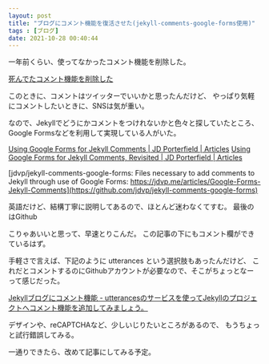 ```yaml
---
layout: post
title: "ブログにコメント機能を復活させた(jekyll-comments-google-forms使用)"
tags : [ブログ]
date: 2021-10-28 00:40:44
---
```



一年前くらい、使ってなかったコメント機能を削除した。

[死んでたコメント機能を削除した](/2020/11/29/remove-comment-system)



このときに、コメントはツイッターでいいかと思ったんだけど、
やっぱり気軽にコメントしたいときに、SNSは気が重い。

なので、Jekyllでどうにかコメントをつけれないかと色々と探していたところ、
Google Formsなどを利用して実現している人がいた。

[Using Google Forms for Jekyll Comments | JD Porterfield | Articles](https://jdvp.me/articles/Google-Forms-Jekyll-Comments)
[Using Google Forms for Jekyll Comments, Revisited | JD Porterfield | Articles](https://jdvp.me/articles/Google-Forms-Jekyll-Comments-Revisited)

[jdvp/jekyll-comments-google-forms: Files necessary to add comments to Jekyll through use of Google Forms: https://jdvp.me/articles/Google-Forms-Jekyll-Comments](https://github.com/jdvp/jekyll-comments-google-forms)

英語だけど、結構丁寧に説明してあるので、ほとんど迷わなくてすむ。
最後のはGithub


こりゃあいいと思って、早速とりこんだ。
この記事の下にもコメント欄ができているはず。



手軽さで言えば、下記のように utterances という選択肢もあったんだけど、
これだとコメントするのにGithubアカウントが必要なので、そこがちょっとなーって感じだった。

[Jekyllブログにコメント機能 - utterancesのサービスを使ってJekyllのプロジェクトへコメント機能を追加してみましょう。](https://dev-yakuza.posstree.com/jekyll/utterances/)




デザインや、reCAPTCHAなど、少しいじりたいところがあるので、
もうちょっと試行錯誤してみる。

一通りできたら、改めて記事にしてみる予定。


